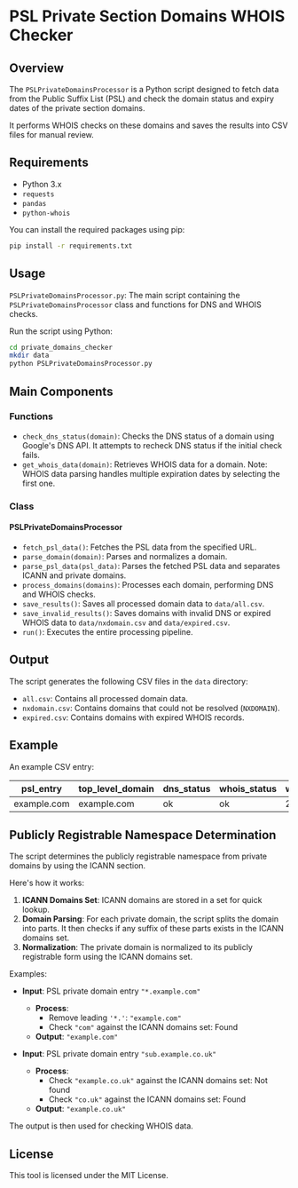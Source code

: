 # PSL Private Section Domains WHOIS Checker

## Overview

The `PSLPrivateDomainsProcessor` is a Python script designed to fetch data from the Public Suffix List (PSL) and check the domain status and expiry dates of the private section domains. 

It performs WHOIS checks on these domains and saves the results into CSV files for manual review.

## Requirements

- Python 3.x
- `requests`
- `pandas`
- `python-whois`

You can install the required packages using pip:

```sh
pip install -r requirements.txt
```

## Usage

`PSLPrivateDomainsProcessor.py`: The main script containing the `PSLPrivateDomainsProcessor` class and functions for DNS and WHOIS checks.

Run the script using Python:

```sh
cd private_domains_checker
mkdir data
python PSLPrivateDomainsProcessor.py
```

## Main Components

### Functions

- `check_dns_status(domain)`: Checks the DNS status of a domain using Google's DNS API. It attempts to recheck DNS status if the initial check fails.
- `get_whois_data(domain)`: Retrieves WHOIS data for a domain. Note: WHOIS data parsing handles multiple expiration dates by selecting the first one.

### Class

#### PSLPrivateDomainsProcessor

- `fetch_psl_data()`: Fetches the PSL data from the specified URL.
- `parse_domain(domain)`: Parses and normalizes a domain.
- `parse_psl_data(psl_data)`: Parses the fetched PSL data and separates ICANN and private domains.
- `process_domains(domains)`: Processes each domain, performing DNS and WHOIS checks.
- `save_results()`: Saves all processed domain data to `data/all.csv`.
- `save_invalid_results()`: Saves domains with invalid DNS or expired WHOIS data to `data/nxdomain.csv` and `data/expired.csv`.
- `run()`: Executes the entire processing pipeline.

## Output

The script generates the following CSV files in the `data` directory:

- `all.csv`: Contains all processed domain data.
- `nxdomain.csv`: Contains domains that could not be resolved (`NXDOMAIN`).
- `expired.csv`: Contains domains with expired WHOIS records.

## Example

An example CSV entry:

| psl_entry      | top_level_domain | dns_status | whois_status | whois_domain_expiry_date | whois_domain_status |
| -------------- | ---------------- | ---------- | ------------ | ----------------------- | ------------------- |
| example.com    | example.com      | ok         | ok           | 2024-12-31              | "clientTransferProhibited" |

## Publicly Registrable Namespace Determination

The script determines the publicly registrable namespace from private domains by using the ICANN section. 

Here's how it works:

1. **ICANN Domains Set**: ICANN domains are stored in a set for quick lookup.
2. **Domain Parsing**: For each private domain, the script splits the domain into parts. It then checks if any suffix of these parts exists in the ICANN domains set.
3. **Normalization**: The private domain is normalized to its publicly registrable form using the ICANN domains set.

Examples:

- **Input**: PSL private domain entry `"*.example.com"`
  - **Process**: 
    - Remove leading `'*.'`: `"example.com"`
    - Check `"com"` against the ICANN domains set: Found
  - **Output**: `"example.com"`

- **Input**: PSL private domain entry `"sub.example.co.uk"`
  - **Process**:
    - Check `"example.co.uk"` against the ICANN domains set: Not found
    - Check `"co.uk"` against the ICANN domains set: Found
  - **Output**: `"example.co.uk"`

The output is then used for checking WHOIS data.

## License

This tool is licensed under the MIT License.
